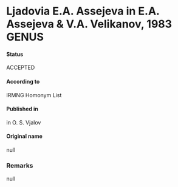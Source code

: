 # Ljadovia E.A. Assejeva in E.A. Assejeva & V.A. Velikanov, 1983 GENUS

#### Status
ACCEPTED

#### According to
IRMNG Homonym List

#### Published in
in O. S. Vjalov

#### Original name
null

### Remarks
null